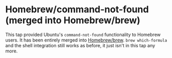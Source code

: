 # Homebrew/command-not-found (merged into Homebrew/brew)

This tap provided Ubuntu's `command-not-found` functionality to Homebrew users.
It has been entirely merged into [Homebrew/brew](https://github.com/Homebrew/brew).
`brew which-formula` and the shell integration still works as before, it just isn't in this tap any more.
